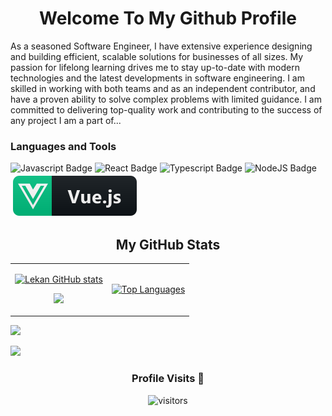 


<h1 align="center">Welcome To My Github Profile</h1>

<p>
 As a seasoned Software Engineer, I have extensive experience designing and building efficient, scalable solutions for businesses of all sizes. My passion for lifelong learning drives me to stay up-to-date with modern technologies and the latest developments in software engineering. I am skilled in working with both teams and as an independent contributor, and have a proven ability to solve complex problems with limited guidance. I am committed to delivering top-quality work and contributing to the success of any project I am a part of...
</ p>




<div>
 <h3>Languages and Tools</h3>

![Javascript Badge](https://img.shields.io/badge/-Javascript-F0DB4F?style=for-the-badge&labelColor=black&logo=javascript&logoColor=F0DB4F)
![React Badge](https://img.shields.io/badge/-React-61DBFB?style=for-the-badge&labelColor=black&logo=react&logoColor=61DBFB) 
![Typescript Badge](https://img.shields.io/badge/-typescript-3178C6?style=for-the-badge&labelColor=black&logo=typescript&logoColor=3178C6)
![NodeJS Badge](https://img.shields.io/badge/-Nodejs-3C873A?style=for-the-badge&labelColor=black&logo=node.js&logoColor=3C873A)
<img src="https://raw.githubusercontent.com/8bithemant/8bithemant/master/svg/dev/frameworks/vue.svg" alt="Twitter" style="vertical-align:top; margin:4px">
 </div>



<h2 align='center'>My GitHub Stats</h2>

<table>
<tr>
 <td>
<p align='center'>
<a href="http://www.github.com/Techbrolakes"><img src="https://github-readme-stats.vercel.app/api?username=techbrolakes&show_icons=true&hide=&count_private=true&title_color=facc15&text_color=facc15&icon_color=f97316&bg_color=000000&hide_border=true&show_icons=true" alt="Lekan GitHub stats" /></a>
</p>
 <p align='center'>
 <a href="http://www.github.com/lekan1"><img src="https://github-readme-streak-stats.herokuapp.com/?user=Techbrolakes&stroke=facc15&background=000000&ring=facc15&fire=facc15&currStreakNum=facc15&currStreakLabel=facc15&sideNums=facc15&sideLabels=facc15&dates=facc15&hide_border=true" /></a>
 </p>



 </td>


 <td>
  <a href="https://github.com/Techbrolakes" align="left"><img src="https://github-readme-stats.vercel.app/api/top-langs/?username=Techbrolakes&langs_count=12&title_color=facc15&text_color=facc15&icon_color=f97316&bg_color=000000&hide_border=true&locale=en&custom_title=Top%20%Languages" alt="Top Languages" /></a>
 </td>

</tr>
</table>



[![](https://raw.githubusercontent.com/Techbrolakes/github-profile-summary/master/profile-summary-card-output/github_dark/0-profile-details.svg)](https://github.com/vn7n24fzkq/github-profile-summary-cards)





<!-- [![Lekandar's github activity graphs](https://activity-graph.herokuapp.com/graph?username=lekan1&theme=react-dark)](https://github.com/ashutosh00710/github-readme-activity-graph) -->
![](./profile-3d-contrib/profile-night-green.svg)


<div align='center'>
 <h3> Profile Visits 🙈 </h3>

![visitors](https://komarev.com/ghpvc/?username=Techbrolakes)
</div>

